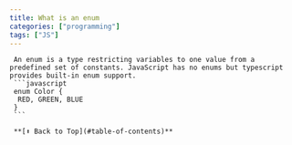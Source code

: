 ```yaml
---
title: What is an enum 
categories: ["programming"] 
tags: ["JS"]
---
```

     An enum is a type restricting variables to one value from a predefined set of constants. JavaScript has no enums but typescript provides built-in enum support.
     ```javascript
     enum Color {
      RED, GREEN, BLUE
     }
     ```

     **[⬆ Back to Top](#table-of-contents)**

